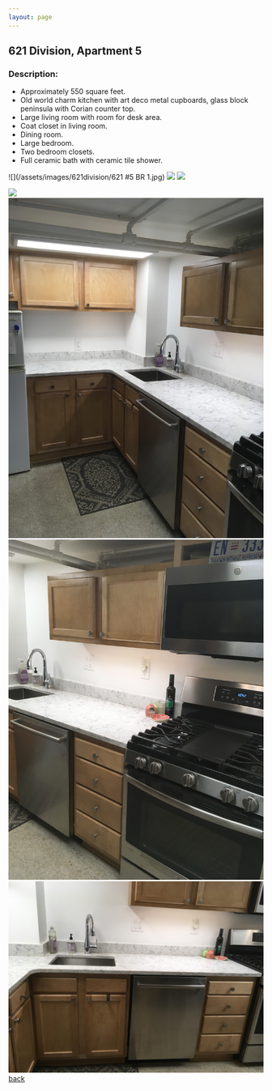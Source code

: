 ```yaml
---
layout: page
---
```


## 621 Division, Apartment 5
### Description:

* Approximately 550 square feet.
* Old world charm kitchen with art deco metal cupboards, glass block peninsula with Corian counter top.
* Large living room with room for desk area.
* Coat closet in living room.
* Dining room.
* Large bedroom.
* Two bedroom closets.
* Full ceramic bath with ceramic tile shower.

![](/assets/images/621division/621 #5 BR 1.jpg)
![](/assets/images/621division/621apt5pic2.jpg)
![](/assets/images/621division/621apt5pic2.jpg)

![](/assets/images/621division/621apt5pic2.jpg)
![](/assets/images/621division/621apt5pic1.jpg)
![](/assets/images/621division/621apt5pic3.jpg)
![](/assets/images/621division/621apt5pic4.jpg)
[back](/)
